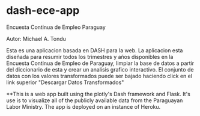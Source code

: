 # dash-ece-app
Encuesta Continua de Empleo Paraguay

Autor: Michael A. Tondu

Esta es una aplicacion basada en DASH para la web. La aplicacion esta diseñada para resumir todos los trimestres y años disponibles en la Encuesta Continua de Empleo de Paraguay, limpiar la base de datos a partir del diccionario de esta y crear un analisis grafico interactivo. El conjunto de datos con los valores transformados puede ser bajado haciendo click en el link superior "Descargar Datos Transformados"


**This is a web app built using the plotly's Dash framework and Flask. It's use is to visualize all of the publicly available data from the Paraguayan Labor Ministry. The app is deployed on an instance of Heroku.

